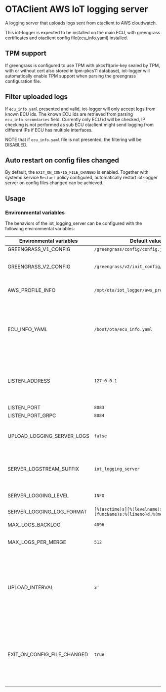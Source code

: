 # OTAClient AWS IoT logging server

A logging server that uploads logs sent from otaclient to AWS cloudwatch.

This iot-logger is expected to be installed on the main ECU, with greengrass certificates and otaclient config file(ecu_info.yaml) installed.

## TPM support

If greengrass is configured to use TPM with pkcs11(priv-key sealed by TPM, with or without cert also stored in tpm-pkcs11 database), iot-logger will automatically enable TPM support when parsing the greengrass configuration file.

## Filter uploaded logs

If `ecu_info.yaml` presented and valid, iot-logger will only accept logs from known ECU ids.
The known ECU ids are retrieved from parsing `ecu_info.secondaries` field.
Currently only ECU id will be checked, IP checking is not performed as sub ECU otaclient might send logging from different IPs if ECU has multiple interfaces.

NOTE that if `ecu_info.yaml` file is not presented, the filtering will be DISABLED.

## Auto restart on config files changed

By default, the `EXIT_ON_CONFIG_FILE_CHANGED` is enabled.
Together with systemd.service `Restart` policy configured, automatically restart iot-logger server on config files changed can be achieved.

## Usage

### Environmental variables

The behaviors of the iot_logging_server can be configured with the following environmental variables:

| Environmental variables | Default value | Description |
| ---- | ---- | --- |
| GREENGRASS_V1_CONFIG | `/greengrass/config/config.json` | |
| GREENGRASS_V2_CONFIG | `/greengrass/v2/init_config/config.yaml` | If both v1 and v2 config file exist, v2 will be used in prior. |
| AWS_PROFILE_INFO | `/opt/ota/iot_logger/aws_profile_info.yaml` | The location of AWS profile info mapping files. |
| ECU_INFO_YAML | `/boot/ota/ecu_info.yaml` | The location of ecu_info.yaml config file. iot-logger server will parse the config file and only process logs sending from known ECUs.|
| LISTEN_ADDRESS | `127.0.0.1` | The IP address iot-logger server listen on. By default only receive logs from local machine. |
| LISTEN_PORT | `8083` | |
| LISTEN_PORT_GRPC | `8084` | |
| UPLOAD_LOGGING_SERVER_LOGS | `false` | Whether to upload the logs from server itself to cloudwatchlogs. |
| SERVER_LOGSTREAM_SUFFIX | `iot_logging_server` | log_stream suffix for local server logs on cloudwatchlogs if uploaded. |
| SERVER_LOGGING_LEVEL | `INFO` | The logging level of the server itself. |
| SERVER_LOGGING_LOG_FORMAT | `[%(asctime)s][%(levelname)s]-%(name)s:%(funcName)s:%(lineno)d,%(message)s` | |
| MAX_LOGS_BACKLOG | `4096` | Max pending log entries. |
| MAX_LOGS_PER_MERGE | `512` | Max log entries in a merge group. |
| UPLOAD_INTERVAL | `3` | Interval of uploading log batches to cloud. **Note that if the logger is restarted before next upload occurs, the pending loggings will be dropped.** |
| EXIT_ON_CONFIG_FILE_CHANGED | `true` | Whether to kill the server on config files changed. **Note that this feature is expected to be used together with systemd.service Restart.** |
